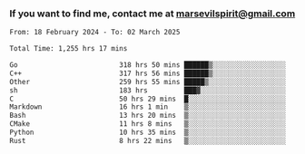 ### If you want to find me, contact me at marsevilspirit@gmail.com

<!--
**marsevilspirit/marsevilspirit** is a ✨ _special_ ✨ repository because its `README.md` (this file) appears on your GitHub profile.

Here are some ideas to get you started:

- 🔭 I’m currently working on ...
- 🌱 I’m currently learning ...
- 👯 I’m looking to collaborate on ...
- 🤔 I’m looking for help with ...
- 💬 Ask me about ...
- 📫 How to reach me: ...
- 😄 Pronouns: ...
- ⚡ Fun fact: ...
-->
<!--START_SECTION:waka-->

```txt
From: 18 February 2024 - To: 02 March 2025

Total Time: 1,255 hrs 17 mins

Go                         318 hrs 50 mins ██████▒░░░░░░░░░░░░░░░░░░   25.40 %
C++                        317 hrs 56 mins ██████▒░░░░░░░░░░░░░░░░░░   25.33 %
Other                      259 hrs 55 mins █████▒░░░░░░░░░░░░░░░░░░░   20.71 %
sh                         183 hrs         ███▓░░░░░░░░░░░░░░░░░░░░░   14.58 %
C                          50 hrs 29 mins  █░░░░░░░░░░░░░░░░░░░░░░░░   04.02 %
Markdown                   16 hrs 1 min    ▒░░░░░░░░░░░░░░░░░░░░░░░░   01.28 %
Bash                       13 hrs 20 mins  ▒░░░░░░░░░░░░░░░░░░░░░░░░   01.06 %
CMake                      11 hrs 8 mins   ▒░░░░░░░░░░░░░░░░░░░░░░░░   00.89 %
Python                     10 hrs 35 mins  ▒░░░░░░░░░░░░░░░░░░░░░░░░   00.84 %
Rust                       8 hrs 22 mins   ▒░░░░░░░░░░░░░░░░░░░░░░░░   00.67 %
```

<!--END_SECTION:waka-->
